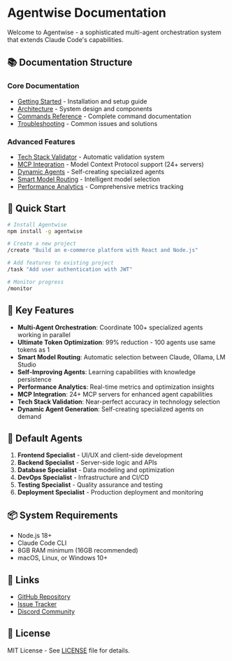 # Agentwise Documentation

Welcome to Agentwise - a sophisticated multi-agent orchestration system that extends Claude Code's capabilities.

## 📚 Documentation Structure

### Core Documentation
- [Getting Started](./getting-started.md) - Installation and setup guide
- [Architecture](./architecture.md) - System design and components
- [Commands Reference](./commands.md) - Complete command documentation
- [Troubleshooting](./troubleshooting.md) - Common issues and solutions

### Advanced Features
- [Tech Stack Validator](./tech-stack-validator.md) - Automatic validation system
- [MCP Integration](./mcp-integration.md) - Model Context Protocol support (24+ servers)
- [Dynamic Agents](./dynamic-agents.md) - Self-creating specialized agents
- [Smart Model Routing](./smart-model-routing.md) - Intelligent model selection
- [Performance Analytics](./performance-analytics.md) - Comprehensive metrics tracking

## 🚀 Quick Start

```bash
# Install Agentwise
npm install -g agentwise

# Create a new project
/create "Build an e-commerce platform with React and Node.js"

# Add features to existing project
/task "Add user authentication with JWT"

# Monitor progress
/monitor
```

## 🎯 Key Features

- **Multi-Agent Orchestration**: Coordinate 100+ specialized agents working in parallel
- **Ultimate Token Optimization**: 99% reduction - 100 agents use same tokens as 1
- **Smart Model Routing**: Automatic selection between Claude, Ollama, LM Studio
- **Self-Improving Agents**: Learning capabilities with knowledge persistence
- **Performance Analytics**: Real-time metrics and optimization insights
- **MCP Integration**: 24+ MCP servers for enhanced agent capabilities
- **Tech Stack Validation**: Near-perfect accuracy in technology selection
- **Dynamic Agent Generation**: Self-creating specialized agents on demand

## 🤖 Default Agents

1. **Frontend Specialist** - UI/UX and client-side development
2. **Backend Specialist** - Server-side logic and APIs
3. **Database Specialist** - Data modeling and optimization
4. **DevOps Specialist** - Infrastructure and CI/CD
5. **Testing Specialist** - Quality assurance and testing
6. **Deployment Specialist** - Production deployment and monitoring

## 📦 System Requirements

- Node.js 18+ 
- Claude Code CLI
- 8GB RAM minimum (16GB recommended)
- macOS, Linux, or Windows 10+

## 🔗 Links

- [GitHub Repository](https://github.com/yourusername/agentwise)
- [Issue Tracker](https://github.com/yourusername/agentwise/issues)
- [Discord Community](https://discord.gg/agentwise)

## 📄 License

MIT License - See [LICENSE](../LICENSE) file for details.